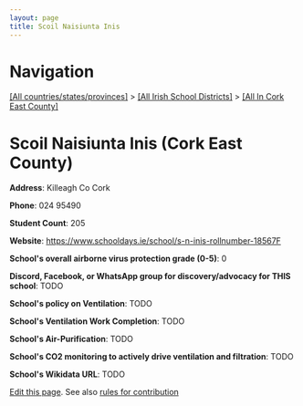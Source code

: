 ```yaml
---
layout: page
title: Scoil Naisiunta Inis
---
```

# Navigation

[[All countries/states/provinces]](../../..) > [[All Irish School Districts]](../..) > [[All In Cork East County]](..)

# Scoil Naisiunta Inis (Cork East County)

**Address**: Killeagh Co Cork

**Phone**: 024 95490

**Student Count**: 205

**Website**: <https://www.schooldays.ie/school/s-n-inis-rollnumber-18567F>

**School's overall airborne virus protection grade (0-5)**: 0

**Discord, Facebook, or WhatsApp group for discovery/advocacy for THIS school**: TODO

**School's policy on Ventilation**: TODO

**School's Ventilation Work Completion**: TODO

**School's Air-Purification**: TODO

**School's CO2 monitoring to actively drive ventilation and filtration**: TODO

**School's Wikidata URL**: TODO


[Edit this page](https://github.com/ventilate-schools/Ireland/edit/main/./Cork_East_County/Scoil_Naisiunta_Inis.md). See also [rules for contribution](../../../contribution-rules/)
